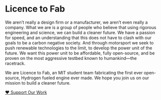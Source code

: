 # Licence to Fab

We aren’t really a design firm or a manufacturer, we aren’t even really a company. What we are is a group of people who believe that using rigorous engineering and science, we can build a cleaner future. We have a passion for speed, and an understanding that this does not have to clash with our goals to be a carbon negative society. And through motorsport we seek to push renewable technologies to the limit, to develop the power unit of the future. We want this power unit to be affordable, fully open-source, and be proven on the most aggressive testbed known to humankind—the racetrack.

We are Licence to Fab, an MIT student team fabricating the first ever open-source, Hydrogen fueled engine ever made. We hope you join us on our mission to build a cleaner future.

[:heart: Support Our Work](https://giving.mit.edu/form?fundId=2742467&source=WBMPP)

